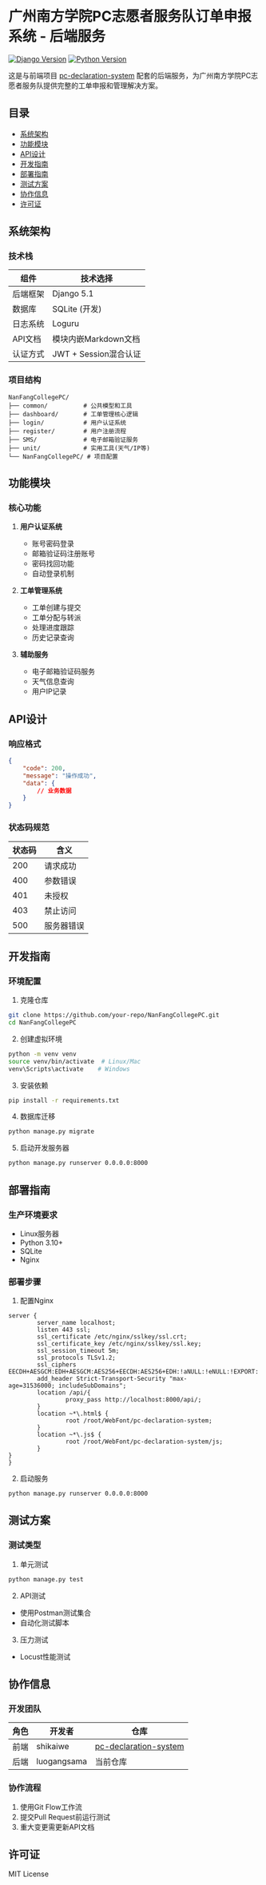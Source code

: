 
# 广州南方学院PC志愿者服务队订单申报系统 - 后端服务

[![Django Version](https://img.shields.io/badge/Django-5.1-green)](https://www.djangoproject.com/)
[![Python Version](https://img.shields.io/badge/Python-3.10+-blue)](https://www.python.org/)

这是与前端项目 [pc-declaration-system](https://github.com/shikaiwe/pc-declaration-system) 配套的后端服务，为广州南方学院PC志愿者服务队提供完整的工单申报和管理解决方案。

## 目录
- [系统架构](#系统架构)
- [功能模块](#功能模块)
- [API设计](#api设计)
- [开发指南](#开发指南)
- [部署指南](#部署指南)
- [测试方案](#测试方案)
- [协作信息](#协作信息)
- [许可证](#许可证)

## 系统架构

### 技术栈
| 组件 | 技术选择 |
|------|----------|
| 后端框架 | Django 5.1 |
| 数据库 | SQLite (开发) |
| 日志系统 | Loguru |
| API文档 | 模块内嵌Markdown文档 |
| 认证方式 | JWT + Session混合认证 |

### 项目结构
```
NanFangCollegePC/
├── common/          # 公共模型和工具
├── dashboard/       # 工单管理核心逻辑
├── login/           # 用户认证系统
├── register/        # 用户注册流程
├── SMS/             # 电子邮箱验证服务
├── unit/            # 实用工具(天气/IP等)
└── NanFangCollegePC/ # 项目配置
```

## 功能模块

### 核心功能
1. **用户认证系统**
   - 账号密码登录
   - 邮箱验证码注册账号
   - 密码找回功能
   - 自动登录机制

2. **工单管理系统**
   - 工单创建与提交
   - 工单分配与转派
   - 处理进度跟踪
   - 历史记录查询

3. **辅助服务**
   - 电子邮箱验证码服务
   - 天气信息查询
   - 用户IP记录

## API设计

### 响应格式
```json
{
    "code": 200,
    "message": "操作成功",
    "data": {
        // 业务数据
    }
}
```

### 状态码规范
| 状态码 | 含义 |
|--------|------|
| 200 | 请求成功 |
| 400 | 参数错误 |
| 401 | 未授权 |
| 403 | 禁止访问 |
| 500 | 服务器错误 |

## 开发指南

### 环境配置
1. 克隆仓库
```bash
git clone https://github.com/your-repo/NanFangCollegePC.git
cd NanFangCollegePC
```

2. 创建虚拟环境
```bash
python -m venv venv
source venv/bin/activate  # Linux/Mac
venv\Scripts\activate    # Windows
```

3. 安装依赖
```bash
pip install -r requirements.txt
```

4. 数据库迁移
```bash
python manage.py migrate
```

5. 启动开发服务器
```bash
python manage.py runserver 0.0.0.0:8000
```

## 部署指南

### 生产环境要求
- Linux服务器
- Python 3.10+
- SQLite
- Nginx

### 部署步骤
1. 配置Nginx
```nginx
server {
        server_name localhost;
        listen 443 ssl;
        ssl_certificate /etc/nginx/sslkey/ssl.crt;
        ssl_certificate_key /etc/nginx/sslkey/ssl.key;
        ssl_session_timeout 5m;
        ssl_protocols TLSv1.2;
        ssl_ciphers EECDH+AESGCM:EDH+AESGCM:AES256+EECDH:AES256+EDH:!aNULL:!eNULL:!EXPORT:!DES:!RC4:!MD5:!PSK:!KRB5:!aECDH:!EDH+3DES;
        add_header Strict-Transport-Security "max-age=31536000; includeSubDomains";
        location /api/{
                proxy_pass http://localhost:8000/api/;
        }
        location ~*\.html$ {
                root /root/WebFont/pc-declaration-system;
        }
        location ~*\.js$ {
                root /root/WebFont/pc-declaration-system/js;
        }
}
}

```

2. 启动服务
```bash
python manage.py runserver 0.0.0.0:8000
```

## 测试方案

### 测试类型
1. 单元测试
```bash
python manage.py test
```

2. API测试
- 使用Postman测试集合
- 自动化测试脚本

3. 压力测试
- Locust性能测试

## 协作信息

### 开发团队
| 角色 | 开发者 | 仓库 |
|------|--------|------|
| 前端 | shikaiwe | [pc-declaration-system](https://github.com/shikaiwe/pc-declaration-system) |
| 后端 | luogangsama | 当前仓库 |

### 协作流程
1. 使用Git Flow工作流
2. 提交Pull Request前运行测试
3. 重大变更需更新API文档

## 许可证
MIT License
